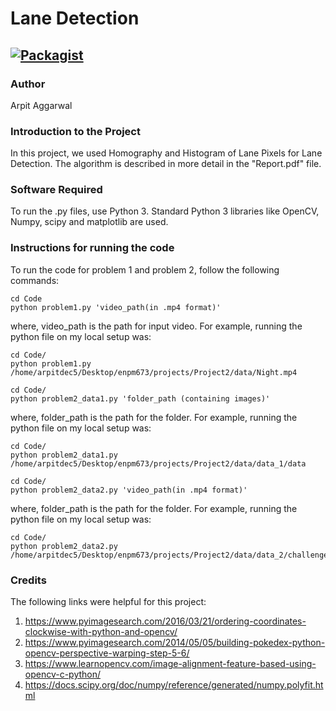 # Lane Detection

[![Packagist](https://img.shields.io/packagist/l/doctrine/orm.svg)](LICENSE.md)
---


### Author
Arpit Aggarwal


### Introduction to the Project
In this project, we used Homography and Histogram of Lane Pixels for Lane Detection. The algorithm is described in more detail in the "Report.pdf" file.


### Software Required
To run the .py files, use Python 3. Standard Python 3 libraries like OpenCV, Numpy, scipy and matplotlib are used.


### Instructions for running the code
To run the code for problem 1 and problem 2, follow the following commands:

```
cd Code
python problem1.py 'video_path(in .mp4 format)'
```
where, video_path is the path for input video. For example, running the python file on my local setup was:

```
cd Code/
python problem1.py /home/arpitdec5/Desktop/enpm673/projects/Project2/data/Night.mp4
```


```
cd Code/
python problem2_data1.py 'folder_path (containing images)'
```
where, folder_path is the path for the folder. For example, running the python file on my local setup was:

```
cd Code/
python problem2_data1.py /home/arpitdec5/Desktop/enpm673/projects/Project2/data/data_1/data
```


```
cd Code/
python problem2_data2.py 'video_path(in .mp4 format)'
```
where, folder_path is the path for the folder. For example, running the python file on my local setup was:

```
cd Code/
python problem2_data2.py /home/arpitdec5/Desktop/enpm673/projects/Project2/data/data_2/challenge_video.mp4
```


### Credits
The following links were helpful for this project:
1. https://www.pyimagesearch.com/2016/03/21/ordering-coordinates-clockwise-with-python-and-opencv/
2. https://www.pyimagesearch.com/2014/05/05/building-pokedex-python-opencv-perspective-warping-step-5-6/
3. https://www.learnopencv.com/image-alignment-feature-based-using-opencv-c-python/
4. https://docs.scipy.org/doc/numpy/reference/generated/numpy.polyfit.html
